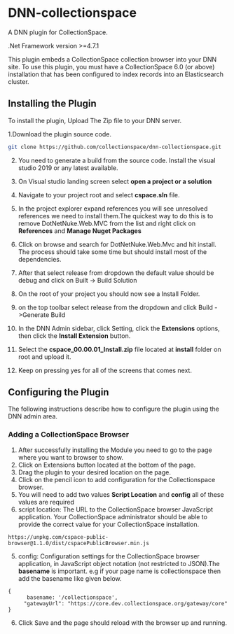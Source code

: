 # DNN-collectionspace

A DNN plugin for CollectionSpace.

.Net Framework version >=4.7.1

This plugin embeds a CollectionSpace collection browser into your DNN site. To use this plugin, you must have a CollectionSpace 6.0 (or above) installation that has been configured to index records into an Elasticsearch cluster.

## Installing the Plugin

To install the plugin, Upload The Zip file to your DNN server.

1.Download the plugin source code.

```bash
git clone https://github.com/collectionspace/dnn-collectionspace.git
```

2. You need to generate a build from the source code. Install the visual studio 2019 or any latest available.

3. On Visual studio landing screen select **open a project or a solution**

4. Navigate to your project root and select **cspace.sln** file.

5. In the project explorer expand references you will see unresolved references we need to install them.The quickest way to do this is to remove DotNetNuke.Web.MVC from the list and right click on **References** and **Manage Nuget Packages**

6. Click on browse and search for DotNetNuke.Web.Mvc and hit install. The process should take some time but should install most of the dependencies.

7. After that select release from dropdown the default value should be debug and click on Built -> Build Solution  

6. On the root of your project you should now see a Install Folder.

5. on the top toolbar select release from the dropdown and click Build ->Generate Build 

2. In the DNN Admin sidebar, click Setting, click the **Extensions** options, then click the **Install Extension** button. 

3. Select the **cspace_00.00.01_Install.zip** file located at **install** folder on root and upload it.
4. Keep on pressing yes for all of the screens that comes next.

## Configuring the Plugin

The following instructions describe how to configure the plugin using the DNN admin area.

### Adding a CollectionSpace Browser
1. After successfully installing the Module you need to go to the page where you want to browser to show.
2. Click on Extensions button located at the bottom of the page.
3. Drag the plugin to your desired location on the page.
4. Click on the pencil icon to add configuration for the Collectionspace browser.
3. You will need to add two values **Script Location** and **config** all of these values are required
4. script location: The URL to the CollectionSpace browser JavaScript application. Your CollectionSpace administrator should be able to provide the correct value for your CollectionSpace installation.
```
https://unpkg.com/cspace-public-browser@1.1.0/dist/cspacePublicBrowser.min.js
```
5. config: Configuration settings for the CollectionSpace browser application, in JavaScript object notation (not restricted to JSON).The **basename** is important. e.g if your page name is collectionspace then add the basename like given below.
```
{
      basename: '/collectionspace',
     "gatewayUrl": "https://core.dev.collectionspace.org/gateway/core"
}
```
6. Click Save and the page should reload with the browser up and running.


